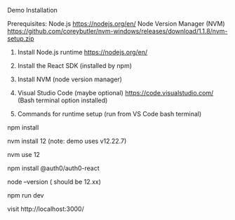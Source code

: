Demo Installation

Prerequisites:
Node.js https://nodejs.org/en/ 
Node Version Manager (NVM)  https://github.com/coreybutler/nvm-windows/releases/download/1.1.8/nvm-setup.zip
1.	Install Node.js runtime https://nodejs.org/en/
2.	Install the React SDK (installed by npm)
3.	Install NVM  (node version manager)
4.	Visual Studio Code (maybe optional) https://code.visualstudio.com/  (Bash terminal option installed)

5.	Commands for runtime setup (run from VS Code bash terminal)

  npm install
  
  nvm install 12    (note: demo uses v12.22.7)
  
  nvm use 12
  
  npm install @auth0/auth0-react
  
  node –version   ( should be 12.xx)
  
  npm run dev
  
  visit http://localhost:3000/
  

